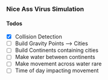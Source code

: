 ### Nice Ass Virus Simulation

#### Todos
- [x] Collision Detection
- [ ] Build Gravity Points --> Cities
- [ ] Build Continents containing cities
- [ ] Make water between continents
- [ ] Make movement across water rare
- [ ] Time of day impacting movement